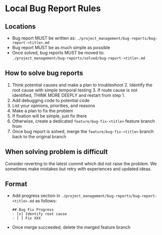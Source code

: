 <!-- ---
!-- Timestamp: 2025-05-30 06:34:35
!-- Author: ywatanabe
!-- File: /home/ywatanabe/.dotfiles/.claude/to_claude/guidelines/project/IMPORTANT-bug-report.md
!-- --- -->

# Local Bug Report Rules

## Locations
- Bug report MUST be written as:
  `./project_management/bug-reports/bug-report-<title>.md`
- Bug report MUST be as much simple as possible
- Once solved, bug reports MUST be moved to:
  `./project_management/bug-reports/solved/bug-report-<title>.md`

## How to solve bug reports
1. Think potential causes and make a plan to troubleshoot
   2. Identify the root cause with simple temporal testing
   3. If route cause is not identified, THINK MORE DEEPLY and restart from step 1.
4. Add debugging code to potential code
5. List your opinions, priorities, and reasons
6. Make a plan to fix the problem
7. If fixation will be simple, just fix there
8. Otherwise, create a dedicated `feature/bug-fix-<title>` feature branch from
9. Once bug report is solved, merge the `feature/bug-fix-<title>` branch back to the original branch

## When solving problem is difficult
Consider reverting to the latest commit which did not raise the problem. We sometimes make mistakes but retry with experiences and updated ideas.

## Format
- Add progress section in `./project_management/bug-reports/bug-report-<title>.md` as follows:
  ```
  ## Bug Fix Progress
  - [x] Identify root cause
  - [ ] Fix XXX
  ```


- Once merge succeeded, delete the merged feature branch

<!-- EOF -->